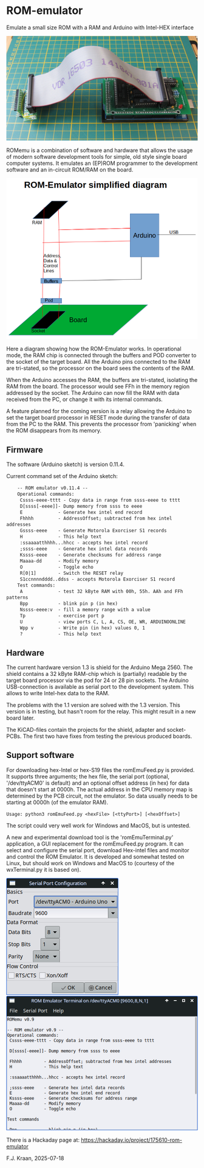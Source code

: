 # ROM-emulator
Emulate a small size ROM with a RAM and Arduino with Intel-HEX interface

![Arduino Mega 2560 with ROMemu 1.1 shield, cable and adaper/pod](romemuv1.1set.jpg)

ROMemu is a combination of software and hardware that allows the usage of 
modern software development tools for simple, old style single board computer 
systems. It emulates an (EP)ROM programmer to the development software and 
an in-circuit ROM/RAM on the board.

![ROMemu simplified diagram](SimplifiedDiagram.png)

Here a diagram showing how the ROM-Emulator works. In operational mode, 
the RAM chip is connected through the buffers and POD converter to the 
socket of the target board. All the Arduino pins connected to the RAM
are tri-stated, so the processor on the board sees the contents of the 
RAM. 

When the Arduino accesses the RAM, the buffers are tri-stated, isolating
the RAM from the board. The processor would see FFh in the memory region
addressed by the socket. The Arduino can now fill the RAM with data 
received from the PC, or change it with its internal commands.

A feature planned for the coming version is a relay allowing the Arduino
to set the target board processor in RESET mode during the transfer of 
data from the PC to the RAM. This prevents the processor from 'panicking'
when the ROM disappears from its memory.

## Firmware

The software (Arduino sketch) is version 0.11.4.

Current command set of the Arduino sketch:

        -- ROM emulator v0.11.4 --
        Operational commands:
         Cssss-eeee-tttt - Copy data in range from ssss-eeee to tttt
         D[ssss[-eeee]]- Dump memory from ssss to eeee
         E             - Generate hex intel end record
         Fhhhh         - AddressOffset; subtracted from hex intel addresses
         Gssss-eeee    - Generate Motorola Exorciser S1 records
         H             - This help text
         :ssaaaatthhhh...hhcc - accepts hex intel record
         ;ssss-eeee    - Generate hex intel data records
         Kssss-eeee    - Generate checksums for address range
         Maaaa-dd      - Modify memory
         O             - Toggle echo
         R[0|1]        - Switch the RESET relay
         S1ccnnnndddd..ddss - accepts Motorola Exorciser S1 record
        Test commands:
         A             - test 32 kByte RAM with 00h, 55h. AAh and FFh patterns
         Bpp           - blink pin p (in hex)
         Nssss-eeee:v  - fill a memory range with a value
         Tp            - exercise port p
         U             - view ports C, L, A, CS, OE, WR, ARDUINOONLINE
         Wpp v         - Write pin (in hex) values 0, 1
         ?             - This help text

## Hardware

The current hardware version 1.3 is shield for the Arduino Mega 2560. The shield 
contains a 32 kByte RAM-chip which is (partially) readable by the target 
board processor via the pod for 24 or 28 pin sockets. The Arduino USB-connection 
is available as serial port to the development system. This allows to write 
Intel-hex data to the RAM.

The problems with the 1.1 version are solved with the 1.3 version. 
This version is in testing, but hasn't room for the relay. This might result
in a new board later.

The KiCAD-files contain the projects for the shield, adapter and socket-
PCBs. The first two have fixes from testing the previous produced boards.  

## Support software

For downloading hex-Intel or hex-S19 files the romEmuFeed.py is provided. It supports 
three arguments; the hex file, the serial port (optional, '/dev/ttyACM0' 
is default) and an optional offset address (in hex) for data that doesn't 
start at 0000h. The actual address in the CPU memory map is determined by 
the PCB circuit, not the emulator. So data usually needs to be starting 
at 0000h (of the emulator RAM).

    Usage: python3 romEmuFeed.py <hexFile> [<ttyPort>] [<hexOffset>]
    
The script could very well work for Windows and MacOS, but is untested.

A new and experimental download tool is the 'romEmuTerminal.py' application, 
a GUI replacement for the romEmuFeed.py program. It can select and configure 
the serial port, download Hex-intel files and monitor and control the ROM 
Emulator. It is developed and somewhat tested on Linux, but should work 
on Windows and MacOS to (courtesy of the wxTerminal.py it is based on).

![Serial port configuration window](serialPortConfig.png) ![Terminal window](terminalWindow.png)

There is a Hackaday page at: https://hackaday.io/project/175610-rom-emulator

F.J. Kraan, 2025-07-18
